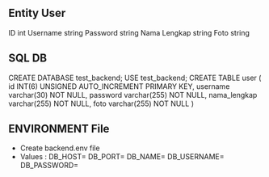 ## Entity User
 ID int
 Username string 
 Password string 
 Nama Lengkap string
 Foto string
##  SQL DB 
 CREATE DATABASE test_backend;
 USE test_backend;
 CREATE TABLE user (
   id INT(6) UNSIGNED AUTO_INCREMENT PRIMARY KEY,
   username varchar(30) NOT NULL,
   password varchar(255) NOT NULL,
   nama_lengkap varchar(255) NOT NULL,
   foto varchar(255) NOT NULL
 )

 ## ENVIRONMENT File
- Create backend.env file
- Values :
DB_HOST=
DB_PORT=
DB_NAME=
DB_USERNAME=
DB_PASSWORD=
